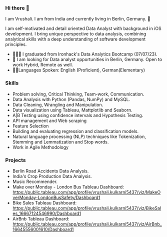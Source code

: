 ### Hi there 👋

I am Vrushali. I am from India and currently living in Berlin, Germany. 🙂

I am self-motivated and detail oriented Data Analyst with background in iOS development. I bring unique perspective to data analysis, combining analytical skills with a deep understanding of software development principles. 

- 👩🏻‍🎓 I graduated from Ironhack's Data Analytics Bootcamp (07/07/23).
- 🚀 I am looking for Data analyst opportunities in Berlin, Germany. Open to work Hybrid, Remote as well.
- 🤟🏼Languages Spoken: English (Proficient), German(Elementary)

### Skills

- Problem solving, Critical Thinking, Team-work, Communication.
- Data Analysis with Python (Pandas, NumPy) and MySQL.
- Data Cleaning, Wrangling and Manipulation.
- Data visualization using Tableau, Mattplotlib and Seaborn.
- A|B Testing using confidence intervals and Hypothesis Testing.
- API management and Web scraping
- Feature Selection 
- Building and evaluating regression and classification models.
- Natural language processing (NLP) techniques like Tokenization, Stemming and Lemmatization and Stop words.
- Work in Agile Methodology

### Projects

- Berlin Road Accidents Data Analysis.
- India's Crop Production Data Analysis.
- Music Recommender.
- Make over Monday - London Bus Tableau Dashboard:  https://public.tableau.com/app/profile/vrushali.kulkarni5437/viz/MakeOverMonday-LondonBusSafety/Dashboard1
- Bike Sales Tableau Dashboard:  https://public.tableau.com/app/profile/vrushali.kulkarni5437/viz/BikeSales_16667124546990/Dashboard1
- AirBnb Tableau Dashboard: https://public.tableau.com/app/profile/vrushali.kulkarni5437/viz/AirBnb_16645556001610/Dashboard1


<!--
**vrushali92/vrushali92** is a ✨ _special_ ✨ repository because its `README.md` (this file) appears on your GitHub profile.

Here are some ideas to get you started:

- 🔭 I’m currently working on ...
- 🌱 I’m currently learning ...
- 👯 I’m looking to collaborate on ...
- 🤔 I’m looking for help with ...
- 💬 Ask me about ...
- 📫 How to reach me: ...
- 😄 Pronouns: ...
- ⚡ Fun fact: ...
-->
